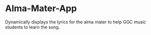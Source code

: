 # Alma-Mater-App
Dynamically displays the lyrics for the alma mater to help GGC music students to learn the song.
